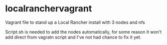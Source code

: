 # localranchervagrant
Vagrant file to stand up a Local Rancher install with 3 nodes and nfs

Script.sh is needed to add the nodes automatically, for some reason it won't add direct from vagratn script and I've not had chance to fix it yet.
